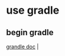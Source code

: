 # use gradle

## begin gradle

[grandle doc](https://docs.gradle.org/current/userguide/userguide.html) |